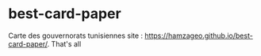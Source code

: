 # best-card-paper
Carte des gouvernorats tunisiennes 
site : https://hamzageo.github.io/best-card-paper/.
That's all 

